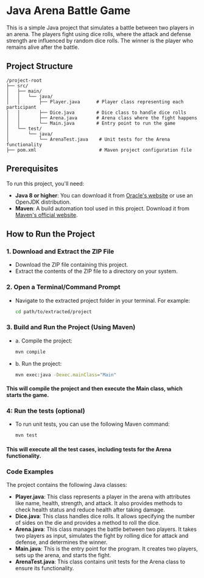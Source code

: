 # Java Arena Battle Game

This is a simple Java project that simulates a battle between two players in an arena. The players fight using dice rolls, where the attack and defense strength are influenced by random dice rolls. The winner is the player who remains alive after the battle.

## Project Structure

```plaintext
/project-root
├── src/
│   ├── main/
│   │   └── java/
│   │       ├── Player.java      # Player class representing each participant
│   │       ├── Dice.java        # Dice class to handle dice rolls
│   │       ├── Arena.java       # Arena class where the fight happens
│   │       └── Main.java        # Entry point to run the game
│   └── test/
│       └── java/
│           └── ArenaTest.java    # Unit tests for the Arena functionality
├── pom.xml                       # Maven project configuration file
```


## Prerequisites

To run this project, you'll need:

- **Java 8 or higher**: You can download it from [Oracle's website](https://www.oracle.com/java/technologies/javase-downloads.html) or use an OpenJDK distribution.
- **Maven**: A build automation tool used in this project. Download it from [Maven's official website](https://maven.apache.org/download.cgi).

## How to Run the Project

### 1. Download and Extract the ZIP File

- Download the ZIP file containing this project.
- Extract the contents of the ZIP file to a directory on your system.

### 2. Open a Terminal/Command Prompt

- Navigate to the extracted project folder in your terminal. For example:
  ```bash
  cd path/to/extracted/project

### 3. Build and Run the Project (Using Maven)
- a. Compile the project:
  ```bash
  mvn compile

- b. Run the project:
  ```bash
  mvn exec:java -Dexec.mainClass="Main"

#### This will compile the project and then execute the Main class, which starts the game.

### 4: Run the tests (optional)
 - To run unit tests, you can use the following Maven command:
   ```bash
   mvn test

#### This will execute all the test cases, including tests for the Arena functionality.

### Code Examples
The project contains the following Java classes:

- **Player.java**: This class represents a player in the arena with attributes like name, health, strength, and attack. It also provides methods to check health status and reduce health after taking damage.
- **Dice.java**: This class handles dice rolls. It allows specifying the number of sides on the die and provides a method to roll the dice.
- **Arena.java**: This class manages the battle between two players. It takes two players as input, simulates the fight by rolling dice for attack and defense, and determines the winner.
- **Main.java**: This is the entry point for the program. It creates two players, sets up the arena, and starts the fight.
- **ArenaTest.java**: This class contains unit tests for the Arena class to ensure its functionality.